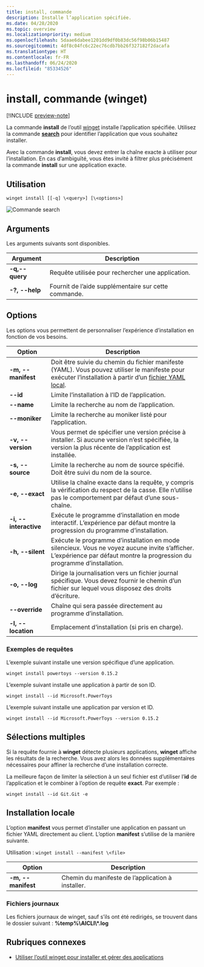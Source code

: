 ```yaml
---
title: install, commande
description: Installe l’application spécifiée.
ms.date: 04/28/2020
ms.topic: overview
ms.localizationpriority: medium
ms.openlocfilehash: 5daae6dabee1201dd9df0b83dc56f98b06b15487
ms.sourcegitcommit: 4df8c04fc6c22ec76cdb7bb26f327182f2dacafa
ms.translationtype: HT
ms.contentlocale: fr-FR
ms.lasthandoff: 06/24/2020
ms.locfileid: "85334526"
---
```

# <a name="install-command-winget"></a>install, commande (winget)

[!INCLUDE [preview-note](../../includes/package-manager-preview.md)]

La commande **install** de l’outil [winget](index.md) installe l’application spécifiée. Utilisez la commande [**search**](search.md) pour identifier l’application que vous souhaitez installer.  

Avec la commande **install**, vous devez entrer la chaîne exacte à utiliser pour l’installation. En cas d’ambiguïté, vous êtes invité à filtrer plus précisément la commande **install** sur une application exacte.

## <a name="usage"></a>Utilisation

`winget install [[-q] \<query>] [\<options>]`

![Commande search](images\install.png)

## <a name="arguments"></a>Arguments

Les arguments suivants sont disponibles.

| Argument      | Description |
|-------------|-------------|  
| **-q,--query**  |  Requête utilisée pour rechercher une application. |
| **-?, --help** |  Fournit de l’aide supplémentaire sur cette commande. |

## <a name="options"></a>Options

Les options vous permettent de personnaliser l’expérience d’installation en fonction de vos besoins.

| Option      | Description |
|-------------|-------------|  
| **-m, --manifest** |   Doit être suivie du chemin du fichier manifeste (YAML). Vous pouvez utiliser le manifeste pour exécuter l’installation à partir d’un [fichier YAML local](#local-install). |
| **--id**    |  Limite l’installation à l’ID de l’application.   |  
| **--name**   |  Limite la recherche au nom de l’application. |  
| **--moniker**   | Limite la recherche au moniker listé pour l’application. |  
| **-v, --version**  |  Vous permet de spécifier une version précise à installer. Si aucune version n’est spécifiée, la version la plus récente de l’application est installée. |  
| **-s, --source**   |  Limite la recherche au nom de source spécifié. Doit être suivi du nom de la source. |  
| **-e, --exact**   |   Utilise la chaîne exacte dans la requête, y compris la vérification du respect de la casse. Elle n’utilise pas le comportement par défaut d’une sous-chaîne. |  
| **-i, --interactive** |  Exécute le programme d’installation en mode interactif. L’expérience par défaut montre la progression du programme d’installation. |  
| **-h, --silent** |  Exécute le programme d’installation en mode silencieux. Vous ne voyez aucune invite s’afficher. L’expérience par défaut montre la progression du programme d’installation. |  
| **-o, --log**  |  Dirige la journalisation vers un fichier journal spécifique. Vous devez fournir le chemin d’un fichier sur lequel vous disposez des droits d’écriture. |
| **--override** | Chaîne qui sera passée directement au programme d’installation.    |
| **-l, --location** |    Emplacement d’installation (si pris en charge). |

### <a name="example-queries"></a>Exemples de requêtes

L’exemple suivant installe une version spécifique d’une application.

```CMD
winget install powertoys --version 0.15.2
```

L’exemple suivant installe une application à partir de son ID.

```CMD
winget install --id Microsoft.PowerToys
```

L’exemple suivant installe une application par version et ID.

```CMD
winget install --id Microsoft.PowerToys --version 0.15.2
```

## <a name="multiple-selections"></a>Sélections multiples

Si la requête fournie à **winget** détecte plusieurs applications, **winget** affiche les résultats de la recherche. Vous avez alors les données supplémentaires nécessaires pour affiner la recherche d’une installation correcte.

La meilleure façon de limiter la sélection à un seul fichier est d’utiliser l’**id** de l’application et le combiner à l’option de requête **exact**.  Par exemple :

```CMD
winget install --id Git.Git -e 
```

## <a name="local-install"></a>Installation locale

L’option **manifest** vous permet d’installer une application en passant un fichier YAML directement au client. L’option **manifest** s’utilise de la manière suivante.

Utilisation : `winget install --manifest \<file>`

| Option  | Description |
|-------------|-------------|  
|  **-m, --manifest** | Chemin du manifeste de l’application à installer. |

### <a name="log-files"></a>Fichiers journaux

Les fichiers journaux de winget, sauf s’ils ont été redirigés, se trouvent dans le dossier suivant :  **\%temp%\\AICLI\\*.log**

## <a name="related-topics"></a>Rubriques connexes

* [Utiliser l’outil winget pour installer et gérer des applications](index.md)
